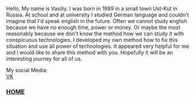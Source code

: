 Hello, My name is Vasiliy. 
I was born in 1989 in a small town Ust-Kut in Russia.
At school and at university I studied German language and couldn't imagine that I'd speak english in the future.
Often we cannot study english because we have no enough time, power or money. 
Or maybe the most reasonably because we don't know the method how we can study it with conspicuous technologies.
I developed my own method how to fix this situation and use all power of technologies.
It appeared very helpful for me and I would like to share this method with you. 
Hopefully it will be an interesting journey for all of us.

My social Media:  
[VK](https://vk.com/id9068175)


### [HOME](../../README.md)